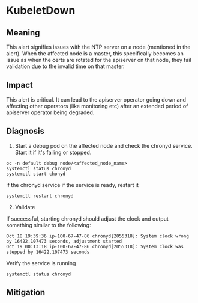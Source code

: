 # KubeletDown

## Meaning

This alert signifies issues with the NTP server on a node (mentioned in the alert). When the affected node is a master, this specifically becomes an issue as when the certs are rotated for the apiserver on that node, they fail validation due to the invalid time on that master.


## Impact
This alert is critical. It can lead to the apiserver operator going down and affecting other operators (like monitoring etc) after an extended period of apiserver operator being degraded.

## Diagnosis

1. Start a debug pod on the affected node and check the chronyd service. Start it if it's failing or stopped.

```shell
oc -n default debug node/<affected_node_name>
systemctl status chronyd
systemctl start chonyd
```

if the chronyd service if the service is ready, restart it

```shell
systemctl restart chronyd
```

2. Validate

If successful, starting chronyd should adjust the clock and output something similar to the following:

```shell
Oct 18 19:39:36 ip-100-67-47-86 chronyd[2055318]: System clock wrong by 16422.107473 seconds, adjustment started
Oct 19 00:13:18 ip-100-67-47-86 chronyd[2055318]: System clock was stepped by 16422.107473 seconds
```

Verify the service is running

```shell
systemctl status chronyd
```


## Mitigation
 

